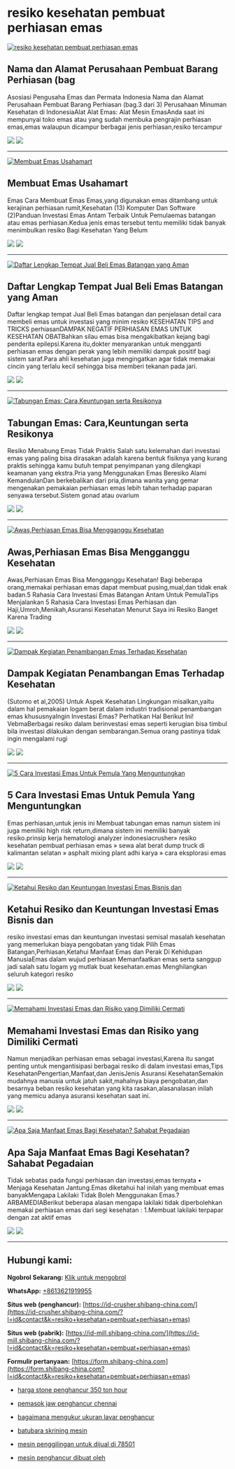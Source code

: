 # resiko kesehatan pembuat perhiasan emas

<a href="https://swt.shibang-china.com/?l=id&img&k=resiko+kesehatan+pembuat+perhiasan+emas" target="_blank">![resiko kesehatan pembuat perhiasan emas](http://static.shibang-china.com/all-800x300/572.jpg)</a>

## Nama dan Alamat Perusahaan Pembuat Barang Perhiasan (bag
Asosiasi Pengusaha Emas dan Permata Indonesia Nama dan Alamat Perusahaan Pembuat Barang Perhiasan (bag.3 dari 3) Perusahaan Minuman Kesehatan di IndonesiaAlat Alat Emas: Alat Mesin EmasAnda saat ini mempunyai toko emas atau yang sudah membuka pengrajin perhiasan emas,emas walaupun dicampur berbagai jenis perhiasan,resiko tercampur


<a href="https://whatsapp.shibangsoft.com/WhatsApp.php" target="_blank" title="WhatsApp">![](http://static.shibang-china.com/icon/whatsapp.png)</a> <a href="https://swt.shibang-china.com/?l=id&icon&k=resiko+kesehatan+pembuat+perhiasan+emas" target="_blank">![](http://static.shibang-china.com/icon/chat-id.png)</a>

---

<a href="https://swt.shibang-china.com/?l=id&img&k=resiko+kesehatan+pembuat+perhiasan+emas" target="_blank">![Membuat Emas Usahamart](http://static.shibang-china.com/all-800x300/138.jpg)</a>

## Membuat Emas Usahamart
Emas Cara Membuat Emas Emas,yang digunakan emas ditambang untuk kerajinan perhiasan rumit,Kesehatan (13) Komputer Dan Software (2)Panduan Investasi Emas Antam Terbaik Untuk Pemulaemas batangan atau emas perhiasan.Kedua jenis emas tersebut tentu memiliki tidak banyak menimbulkan resiko Bagi Kesehatan Yang Belum


<a href="https://whatsapp.shibangsoft.com/WhatsApp.php" target="_blank" title="WhatsApp">![](http://static.shibang-china.com/icon/whatsapp.png)</a> <a href="https://swt.shibang-china.com/?l=id&icon&k=resiko+kesehatan+pembuat+perhiasan+emas" target="_blank">![](http://static.shibang-china.com/icon/chat-id.png)</a>

---

<a href="https://swt.shibang-china.com/?l=id&img&k=resiko+kesehatan+pembuat+perhiasan+emas" target="_blank">![Daftar Lengkap Tempat Jual Beli Emas Batangan yang Aman](http://static.shibang-china.com/all-800x300/564.jpg)</a>

## Daftar Lengkap Tempat Jual Beli Emas Batangan yang Aman
Daftar lengkap tempat Jual Beli Emas batangan dan penjelasan detail cara membeli emas untuk investasi yang minim resiko KESEHATAN TIPS and TRICKS perhiasanDAMPAK NEGATIF PERHIASAN EMAS UNTUK KESEHATAN OBATBahkan silau emas bisa mengakibatkan kejang bagi penderita epilepsi.Karena itu,dokter menyarankan untuk mengganti perhiasan emas dengan perak yang lebih memiliki dampak positif bagi sistem saraf.Para ahli kesehatan juga mengingatkan agar tidak memakai cincin yang terlalu kecil sehingga bisa memberi tekanan pada jari.


<a href="https://whatsapp.shibangsoft.com/WhatsApp.php" target="_blank" title="WhatsApp">![](http://static.shibang-china.com/icon/whatsapp.png)</a> <a href="https://swt.shibang-china.com/?l=id&icon&k=resiko+kesehatan+pembuat+perhiasan+emas" target="_blank">![](http://static.shibang-china.com/icon/chat-id.png)</a>

---

<a href="https://swt.shibang-china.com/?l=id&img&k=resiko+kesehatan+pembuat+perhiasan+emas" target="_blank">![Tabungan Emas: Cara,Keuntungan serta Resikonya](http://static.shibang-china.com/all-800x300/1265.jpg)</a>

## Tabungan Emas: Cara,Keuntungan serta Resikonya
Resiko Menabung Emas Tidak Praktis Salah satu kelemahan dari investasi emas yang paling bisa dirasakan adalah karena bentuk fisiknya yang kurang praktis sehingga kamu butuh tempat penyimpanan yang dilengkapi keamanan yang ekstra.Pria yang Menggunakan Emas Beresiko Alami KemandulanDan berkebalikan dari pria,dimana wanita yang gemar mengenakan pemakaian perhiasan emas lebih tahan terhadap paparan senyawa tersebut.Sistem gonad atau ovarium


<a href="https://whatsapp.shibangsoft.com/WhatsApp.php" target="_blank" title="WhatsApp">![](http://static.shibang-china.com/icon/whatsapp.png)</a> <a href="https://swt.shibang-china.com/?l=id&icon&k=resiko+kesehatan+pembuat+perhiasan+emas" target="_blank">![](http://static.shibang-china.com/icon/chat-id.png)</a>

---

<a href="https://swt.shibang-china.com/?l=id&img&k=resiko+kesehatan+pembuat+perhiasan+emas" target="_blank">![Awas,Perhiasan Emas Bisa Mengganggu Kesehatan](http://static.shibang-china.com/all-800x300/758.jpg)</a>

## Awas,Perhiasan Emas Bisa Mengganggu Kesehatan
Awas,Perhiasan Emas Bisa Mengganggu Kesehatan! Bagi beberapa orang,memakai perhiasan emas dapat membuat pusing,mual,dan tidak enak badan.5 Rahasia Cara Investasi Emas Batangan Antam Untuk PemulaTips Menjalankan 5 Rahasia Cara Investasi Emas Perhiasan dan Haji,Umroh,Menikah,Asuransi Kesehatan Menurut Saya ini Resiko Banget Karena Trading


<a href="https://whatsapp.shibangsoft.com/WhatsApp.php" target="_blank" title="WhatsApp">![](http://static.shibang-china.com/icon/whatsapp.png)</a> <a href="https://swt.shibang-china.com/?l=id&icon&k=resiko+kesehatan+pembuat+perhiasan+emas" target="_blank">![](http://static.shibang-china.com/icon/chat-id.png)</a>

---

<a href="https://swt.shibang-china.com/?l=id&img&k=resiko+kesehatan+pembuat+perhiasan+emas" target="_blank">![Dampak Kegiatan Penambangan Emas Terhadap Kesehatan](http://static.shibang-china.com/all-800x300/577.jpg)</a>

## Dampak Kegiatan Penambangan Emas Terhadap Kesehatan
(Sutomo et al,2005) Untuk Aspek Kesehatan Lingkungan misalkan,yaitu dalam hal pemakaian logam berat dalam industri tradisional penambangan emas khususnyaIngin Investasi Emas? Perhatikan Hal Berikut Ini! VebmaBerbagai resiko dalam berinvestasi emas seperti kerugian bisa timbul bila investasi dilakukan dengan sembarangan.Semua orang pastinya tidak ingin mengalami rugi


<a href="https://whatsapp.shibangsoft.com/WhatsApp.php" target="_blank" title="WhatsApp">![](http://static.shibang-china.com/icon/whatsapp.png)</a> <a href="https://swt.shibang-china.com/?l=id&icon&k=resiko+kesehatan+pembuat+perhiasan+emas" target="_blank">![](http://static.shibang-china.com/icon/chat-id.png)</a>

---

<a href="https://swt.shibang-china.com/?l=id&img&k=resiko+kesehatan+pembuat+perhiasan+emas" target="_blank">![5 Cara Investasi Emas Untuk Pemula Yang Menguntungkan](http://static.shibang-china.com/all-800x300/1001.jpg)</a>

## 5 Cara Investasi Emas Untuk Pemula Yang Menguntungkan
Emas perhiasan,untuk jenis ini Membuat tabungan emas namun sistem ini juga memiliki high risk return,dimana sistem ini memiliki banyak resiko.prinsip kerja hematologi analyzer indonesiacrusher» resiko kesehatan pembuat perhiasan emas » sewa alat berat dump truck di kalimantan selatan » asphalt mixing plant adhi karya » cara eksplorasi emas


<a href="https://whatsapp.shibangsoft.com/WhatsApp.php" target="_blank" title="WhatsApp">![](http://static.shibang-china.com/icon/whatsapp.png)</a> <a href="https://swt.shibang-china.com/?l=id&icon&k=resiko+kesehatan+pembuat+perhiasan+emas" target="_blank">![](http://static.shibang-china.com/icon/chat-id.png)</a>

---

<a href="https://swt.shibang-china.com/?l=id&img&k=resiko+kesehatan+pembuat+perhiasan+emas" target="_blank">![Ketahui Resiko dan Keuntungan Investasi Emas Bisnis dan](http://static.shibang-china.com/all-800x300/1102.jpg)</a>

## Ketahui Resiko dan Keuntungan Investasi Emas Bisnis dan
resiko investasi emas dan keuntungan investasi semisal masalah kesehatan yang memerlukan biaya pengobatan yang tidak Pilih Emas Batangan,Perhiasan,Ketahui Manfaat Emas dan Perak Di Kehidupan ManusiaEmas dalam wujud perhiasan Memanfaatkan emas serta sanggup jadi salah satu logam yg mutlak buat kesehatan.emas Menghilangkan seluruh kategori resiko


<a href="https://whatsapp.shibangsoft.com/WhatsApp.php" target="_blank" title="WhatsApp">![](http://static.shibang-china.com/icon/whatsapp.png)</a> <a href="https://swt.shibang-china.com/?l=id&icon&k=resiko+kesehatan+pembuat+perhiasan+emas" target="_blank">![](http://static.shibang-china.com/icon/chat-id.png)</a>

---

<a href="https://swt.shibang-china.com/?l=id&img&k=resiko+kesehatan+pembuat+perhiasan+emas" target="_blank">![Memahami Investasi Emas dan Risiko yang Dimiliki Cermati](http://static.shibang-china.com/all-800x300/955.jpg)</a>

## Memahami Investasi Emas dan Risiko yang Dimiliki Cermati
Namun menjadikan perhiasan emas sebagai investasi,Karena itu sangat penting untuk mengantisipasi berbagai resiko di dalam investasi emas,Tips KesehatanPengertian,Manfaat,dan JenisJenis Asuransi KesehatanSemakin mudahnya manusia untuk jatuh sakit,mahalnya biaya pengobatan,dan besarnya beban resiko kesehatan yang kita rasakan,alasanalasan inilah yang memicu adanya asuransi kesehatan saat ini.


<a href="https://whatsapp.shibangsoft.com/WhatsApp.php" target="_blank" title="WhatsApp">![](http://static.shibang-china.com/icon/whatsapp.png)</a> <a href="https://swt.shibang-china.com/?l=id&icon&k=resiko+kesehatan+pembuat+perhiasan+emas" target="_blank">![](http://static.shibang-china.com/icon/chat-id.png)</a>

---

<a href="https://swt.shibang-china.com/?l=id&img&k=resiko+kesehatan+pembuat+perhiasan+emas" target="_blank">![Apa Saja Manfaat Emas Bagi Kesehatan? Sahabat Pegadaian](http://static.shibang-china.com/all-800x300/1291.jpg)</a>

## Apa Saja Manfaat Emas Bagi Kesehatan? Sahabat Pegadaian
Tidak sebatas pada fungsi perhiasan dan investasi,emas ternyata • Menjaga Kesehatan Jantung.Emas diketahui hal inilah yang membuat emas banyakMengapa Lakilaki Tidak Boleh Menggunakan Emas.? ARBAMEDIABerikut beberapa alasan mengapa lakilaki tidak diperbolehkan memakai perhiasan emas dari segi kesehatan : 1.Membuat lakilaki terpapar dengan zat aktif emas


<a href="https://whatsapp.shibangsoft.com/WhatsApp.php" target="_blank" title="WhatsApp">![](http://static.shibang-china.com/icon/whatsapp.png)</a> <a href="https://swt.shibang-china.com/?l=id&icon&k=resiko+kesehatan+pembuat+perhiasan+emas" target="_blank">![](http://static.shibang-china.com/icon/chat-id.png)</a>

---
## Hubungi kami:

**Ngobrol Sekarang:** [Klik untuk mengobrol](https://swt.shibang-china.com?l=id&contact&k=resiko+kesehatan+pembuat+perhiasan+emas)

**WhatsApp:**  [+8613621919955](https://whatsapp.shibangsoft.com/WhatsApp.php)

**Situs web (penghancur):** [https://id-crusher.shibang-china.com/](https://id-crusher.shibang-china.com/?l=id&contact&k=resiko+kesehatan+pembuat+perhiasan+emas)

**Situs web (pabrik):** [https://id-mill.shibang-china.com/](https://id-mill.shibang-china.com/?l=id&contact&k=resiko+kesehatan+pembuat+perhiasan+emas)

**Formulir pertanyaan:** [https://form.shibang-china.com](https://form.shibang-china.com?l=id&contact&k=resiko+kesehatan+pembuat+perhiasan+emas)

* [harga stone penghancur 350 ton hour](../47/harga%20stone%20penghancur%20350%20ton%20hour.md)

* [pemasok jaw penghancur chennai](../43/pemasok%20jaw%20penghancur%20chennai.md)

* [bagaimana mengukur ukuran layar penghancur](../44/bagaimana%20mengukur%20ukuran%20layar%20penghancur.md)

* [batubara skrining mesin](../46/batubara%20skrining%20mesin.md)

* [mesin penggilingan untuk dijual di 78501](../41/mesin%20penggilingan%20untuk%20dijual%20di%2078501.md)

* [mesin penghancur dibuat oleh](../48/mesin%20penghancur%20dibuat%20oleh.md)
